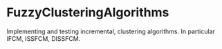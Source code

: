 # FuzzyClusteringAlgorithms
Implementing and testing  incremental, clustering algorithms. In particular IFCM, ISSFCM, DISSFCM.
